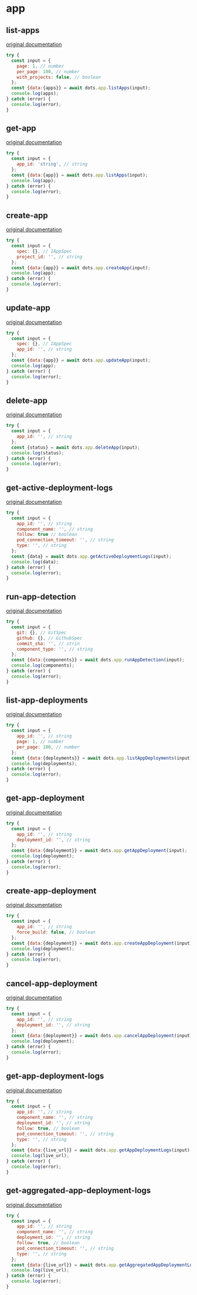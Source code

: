 # app

## list-apps
[original documentation](https://developers.digitalocean.com/documentation/v2/#list-all-apps)

```javascript
try {
  const input = {
    page: 1, // number
    per_page: 100, // number
    with_projects: false, // boolean
  };
  const {data:{apps}} = await dots.app.listApps(input);
  console.log(apps);
} catch (error) {
  console.log(error);
}
```

## get-app
[original documentation](https://developers.digitalocean.com/documentation/v2/#retrieve-an-existing-app)

```javascript
try {
  const input = {
    app_id: 'string', // string
  };
  const {data:{app}} = await dots.app.listApps(input);
  console.log(app);
} catch (error) {
  console.log(error);
}
```

## create-app
[original documentation](https://developers.digitalocean.com/documentation/v2/#create-a-new-app)

```javascript
try {
  const input = {
    spec: {}, // IAppSpec
    project_id: '', // string
  };
  const {data:{app}} = await dots.app.createApp(input);
  console.log(app);
} catch (error) {
  console.log(error);
}
```

## update-app
[original documentation](https://developers.digitalocean.com/documentation/v2/#update-an-app)

```javascript
try {
  const input = {
    spec: {}, // IAppSpec
    app_id: '', // string
  };
  const {data:{app}} = await dots.app.updateApp(input);
  console.log(app);
} catch (error) {
  console.log(error);
}
```

## delete-app
[original documentation](https://developers.digitalocean.com/documentation/v2/#delete-an-app)

```javascript
try {
  const input = {
    app_id: '', // string
  };
  const {status} = await dots.app.deleteApp(input);
  console.log(status);
} catch (error) {
  console.log(error);
}
```

## get-active-deployment-logs
[original documentation](https://docs.digitalocean.com/reference/api/api-reference/#operation/apps_get_logs_active_deployment)

```javascript
try {
  const input = {
    app_id: '', // string
    component_name: '', // string
    follow: true // boolean
    pod_connection_timeout: '', // string
    type: '', // string
  };
  const {data} = await dots.app.getActiveDeploymentLogs(input);
  console.log(data);
} catch (error) {
  console.log(error);
}
```

## run-app-detection
[original documentation](https://developers.digitalocean.com/documentation/v2/#run-app-detection)

```javascript
try {
  const input = {
    git: {}, // GitSpec
    github: {}, // GithubSpec
    commit_sha: '', // strin
    component_type: '', // string
  };
  const {data:{components}} = await dots.app.runAppDetection(input);
  console.log(components);
} catch (error) {
  console.log(error);
}
```

## list-app-deployments
[original documentation](https://developers.digitalocean.com/documentation/v2/#list-app-deployments)

```javascript
try {
  const input = {
    app_id: '', // string
    page: 1, // number
    per_page: 100, // number
  };
  const {data:{deployments}} = await dots.app.listAppDeployments(input);
  console.log(deployments);
} catch (error) {
  console.log(error);
}
```

## get-app-deployment
[original documentation](https://developers.digitalocean.com/documentation/v2/#retrieve-an-app-deployment)

```javascript
try {
  const input = {
    app_id: '', // string
    deployment_id: '', // string
  };
  const {data:{deployment}} = await dots.app.getAppDeployment(input);
  console.log(deployment);
} catch (error) {
  console.log(error);
}
```

## create-app-deployment
[original documentation](https://developers.digitalocean.com/documentation/v2/#create-an-app-deployment)

```javascript
try {
  const input = {
    app_id: '', // string
    force_build: false, // boolean
  };
  const {data:{deployment}} = await dots.app.createAppDeployment(input);
  console.log(deployment);
} catch (error) {
  console.log(error);
}
```

## cancel-app-deployment
[original documentation](https://developers.digitalocean.com/documentation/v2/#cancel-a-deployment)

```javascript
try {
  const input = {
    app_id: '', // string
    deployment_id: '', // string
  };
  const {data:{deployment}} = await dots.app.cancelAppDeployment(input);
  console.log(deployment);
} catch (error) {
  console.log(error);
}
```

## get-app-deployment-logs
[original documentation](https://developers.digitalocean.com/documentation/v2/#retrieve-deployment-logs)

```javascript
try {
  const input = {
    app_id: '', // string
    component_name: '', // string
    deployment_id: '', // string
    follow: true, // boolean
    pod_connection_timeout: '', // string
    type: '', // string
  };
  const {data:{live_url}} = await dots.app.getAppDeploymentLogs(input);
  console.log(live_url);
} catch (error) {
  console.log(error);
}
```

## get-aggregated-app-deployment-logs
[original documentation](https://developers.digitalocean.com/documentation/v2/#retrieve-aggregate-deployment-logs)

```javascript
try {
  const input = {
    app_id: '', // string
    component_name: '', // string
    deployment_id: '', // string
    follow: true, // boolean
    pod_connection_timeout: '', // string
    type: '', // string
  };
  const {data:{live_url}} = await dots.app.getAggregatedAppDeploymentLogs(input);
  console.log(live_url);
} catch (error) {
  console.log(error);
}
```
